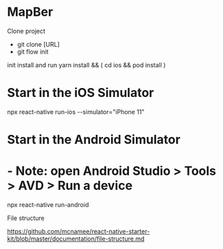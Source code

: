 # MapBer
Clone project
- git clone [URL]
- git flow init

init install and run
yarn install && ( cd ios && pod install )
# Start in the iOS Simulator
npx react-native run-ios --simulator="iPhone 11"
# Start in the Android Simulator
#  - Note: open Android Studio > Tools > AVD > Run a device
npx react-native run-android


File structure

https://github.com/mcnamee/react-native-starter-kit/blob/master/documentation/file-structure.md

